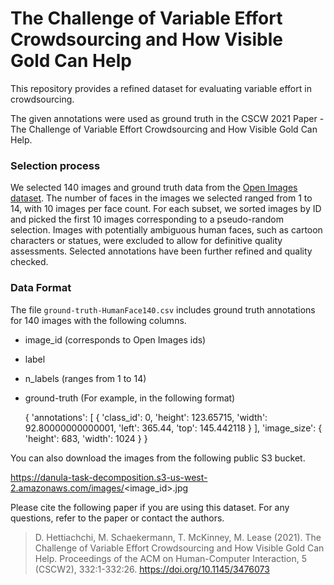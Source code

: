 # The Challenge of Variable Effort Crowdsourcing and How Visible Gold Can Help

This repository provides a refined dataset for evaluating variable effort in crowdsourcing. 

The given annotations were used as ground truth in the CSCW 2021 Paper - The Challenge of Variable Effort Crowdsourcing and How Visible Gold Can Help.

### Selection process

We selected 140 images and ground truth data from the [Open Images dataset](https://storage.googleapis.com/openimages/web/index.html). The number
of faces in the images we selected ranged from 1 to 14, with 10 images per face count. For each
subset, we sorted images by ID and picked the first 10 images corresponding to a pseudo-random
selection. Images with potentially ambiguous human faces, such as cartoon characters or statues,
were excluded to allow for definitive quality assessments. Selected annotations have been further refined and quality checked.

### Data Format

The file `ground-truth-HumanFace140.csv` includes ground truth annotations for 140 images with the following columns.

- image_id (corresponds to Open Images ids)
- label
- n_labels (ranges from 1 to 14)
- ground-truth (For example, in the following format)


    {
        'annotations': 
            [
                {
                    'class_id': 0, 
                    'height': 123.65715, 
                    'width': 92.80000000000001, 
                    'left': 365.44, 
                    'top': 145.442118
                }
            ], 
        'image_size': 
            {
                'height': 683, 
                'width': 1024
            }
    }

You can also download the images from the following public S3 bucket.

https://danula-task-decomposition.s3-us-west-2.amazonaws.com/images/<image_id>.jpg


Please cite the following paper if you are using this dataset. For any questions, refer to the paper or contact the authors.

> D. Hettiachchi, M. Schaekermann, T. McKinney, M. Lease (2021). The Challenge of Variable Effort Crowdsourcing and How Visible Gold Can Help. Proceedings of the ACM on Human-Computer Interaction, 5 (CSCW2), 332:1-332:26. https://doi.org/10.1145/3476073